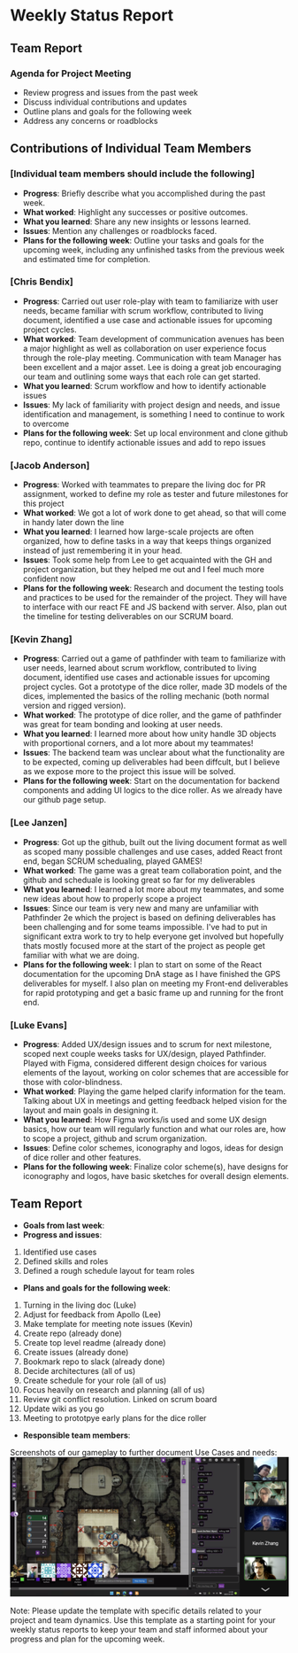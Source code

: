 # Weekly Status Report

## Team Report

### Agenda for Project Meeting

- Review progress and issues from the past week
- Discuss individual contributions and updates
- Outline plans and goals for the following week
- Address any concerns or roadblocks

## Contributions of Individual Team Members

### [Individual team members should include the following]

- **Progress**: Briefly describe what you accomplished during the past week.
- **What worked**: Highlight any successes or positive outcomes.
- **What you learned**: Share any new insights or lessons learned.
- **Issues**: Mention any challenges or roadblocks faced.
- **Plans for the following week**: Outline your tasks and goals for the upcoming week, including any unfinished tasks from the previous week and estimated time for completion.

### [Chris Bendix]

- **Progress**: Carried out user role-play with team to familiarize with user needs, became familiar with scrum workflow, contributed to living document, identified a use case and actionable issues for upcoming project cycles. 
- **What worked**: Team development of communication avenues has been a major highlight as well as collaboration on user experience focus through the role-play meeting. Communication with team Manager has been excellent and a major asset. Lee is doing a great job encouraging our team and outlining some ways that each role can get started. 
- **What you learned**: Scrum workflow and how to identify actionable issues
- **Issues**: My lack of familiarity with project design and needs, and issue identification and management, is something I need to continue to work to overcome
- **Plans for the following week**: Set up local environment and clone github repo, continue to identify actionable issues and add to repo issues

### [Jacob Anderson]

- **Progress**: Worked with teammates to prepare the living doc for PR assignment, worked to define my role as tester and future milestones for this project
- **What worked**: We got a lot of work done to get ahead, so that will come in handy later down the line
- **What you learned**: I learned how large-scale projects are often organized, how to define tasks in a way that keeps things organized instead of just remembering it in your head.
- **Issues**: Took some help from Lee to get acquainted with the GH and project organization, but they helped me out and I feel much more confident now
- **Plans for the following week**: Research and document the testing tools and practices to be used for the remainder of the project. They will have to interface with our react FE and JS backend with server. Also, plan out the timeline for testing deliverables on our SCRUM board.

### [Kevin Zhang]

- **Progress**: Carried out a game of pathfinder with team to familiarize with user needs, learned about scrum workflow, contributed to living document, identified use cases and actionable issues for upcoming project cycles. Got a prototype of the dice roller, made 3D models of the dices, implemented the basics of the rolling mechanic (both normal version and rigged version).
- **What worked**: The prototype of dice roller, and the game of pathfinder was great for team bonding and looking at user needs.
- **What you learned**: I learned more about how unity handle 3D objects with proportional corners, and a lot more about my teammates! 
- **Issues**: The backend team was unclear about what the functionality are to be expected, coming up deliverables had been diffcult, but I believe as we expose more to the project this issue will be solved.
- **Plans for the following week**: Start on the documentation for backend components and adding UI logics to the dice roller. As we already have our github page setup.

### [Lee Janzen]

- **Progress**: Got up the github, built out the living document format as well as scoped many possible challenges and use cases, added React front end, began SCRUM schedualing, played GAMES!
- **What worked**: The game was a great team collaboration point, and the github and scheduale is looking great so far for my deliverables
- **What you learned**: I learned a lot more about my teammates, and some new ideas about how to properly scope a project 
- **Issues**: Since our team is very new and many are unfamiliar with Pathfinder 2e which the project is based on defining deliverables has been challenging and for some teams impossible. I've had to put in significant extra work to try to help everyone get involved but hopefully thats mostly focused more at the start of the project as people get familiar with what we are doing.
- **Plans for the following week**: I plan to start on some of the React documentation for the upcoming DnA stage as I have finished the GPS deliverables for myself. I also plan on meeting my Front-end deliverables for rapid prototyping and get a basic frame up and running for the front end.

### [Luke Evans]

- **Progress**: Added UX/design issues and to scrum for next milestone, scoped next couple weeks tasks for UX/design, played Pathfinder. Played with Figma, considered different design choices for various elements of the layout, working on color schemes that are accessible for those with color-blindness.
- **What worked**: Playing the game helped clarify information for the team. Talking about UX in meetings and getting feedback helped vision for the layout and main goals in designing it. 
- **What you learned**: How Figma works/is used and some UX design basics, how our team will regularly function and what our roles are, how to scope a project, github and scrum organization.
- **Issues**: Define color schemes, iconography and logos, ideas for design of dice roller and other features.
- **Plans for the following week**: Finalize color scheme(s), have designs for iconography and logos, have basic sketches for overall design elements.

## Team Report
- **Goals from last week**:
- **Progress and issues**:
1. Identified use cases
2. Defined skills and roles
3. Defined a rough schedule layout for team roles
- **Plans and goals for the following week**:
1. Turning in the living doc (Luke)
2. Adjust for feedback from Apollo (Lee)
3. Make template for meeting note issues (Kevin)
4. Create repo (already done)
5. Create top level readme (already done)
6. Create issues (already done)
7. Bookmark repo to slack (already done)
8. Decide architectures (all of us)
9. Create schedule for your role (all of us)
10. Focus heavily on research and planning (all of us)
11. Review git conflict resolution. Linked on scrum board
12. Update wiki as you go
13. Meeting to prototpye early plans for the dice roller
- **Responsible team members**:

Screenshots of our gameplay to further document Use Cases and needs:
![Screenshot](../docs/assets/PathKit_Roleplay_2023-04-09_at_3-38-07PM.png)

Note: Please update the template with specific details related to your project and team dynamics. Use this template as a starting point for your weekly status reports to keep your team and staff informed about your progress and plan for the upcoming week.

